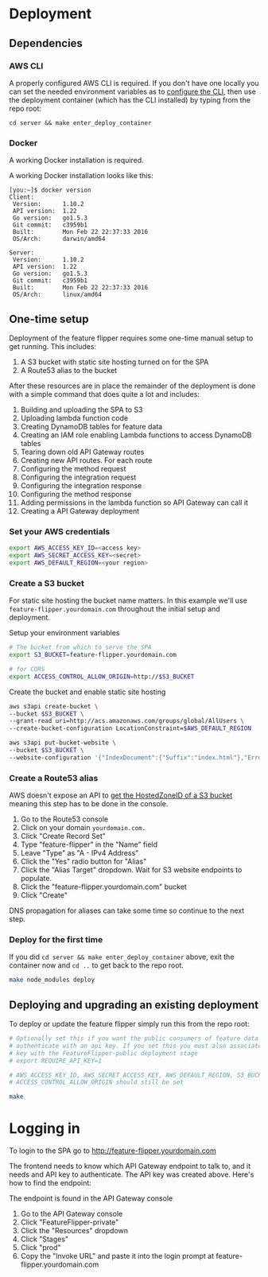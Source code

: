 Deployment
==========

Dependencies
------------

### AWS CLI

A properly configured AWS CLI is required. If you don't have one locally you can
set the needed environment variables as to [configure the CLI](http://docs.aws.amazon.com/cli/latest/userguide/cli-chap-getting-started.html#cli-environment),
then use the deployment container (which has the CLI installed) by typing from
the repo root:

`cd server && make enter_deploy_container`

### Docker

A working Docker installation is required.

A working Docker installation looks like this:

```
[you:~]$ docker version
Client:
 Version:      1.10.2
 API version:  1.22
 Go version:   go1.5.3
 Git commit:   c3959b1
 Built:        Mon Feb 22 22:37:33 2016
 OS/Arch:      darwin/amd64

Server:
 Version:      1.10.2
 API version:  1.22
 Go version:   go1.5.3
 Git commit:   c3959b1
 Built:        Mon Feb 22 22:37:33 2016
 OS/Arch:      linux/amd64
```

One-time setup
--------------

Deployment of the feature flipper requires some one-time manual setup to get
running. This includes:

1. A S3 bucket with static site hosting turned on for the SPA
1. A Route53 alias to the bucket

After these resources are in place the remainder of the deployment is done with
a simple command that does quite a lot and includes:

1. Building and uploading the SPA to S3
1. Uploading lambda function code
1. Creating DynamoDB tables for feature data
1. Creating an IAM role enabling Lambda functions to access DynamoDB tables
1. Tearing down old API Gateway routes
1. Creating new API routes. For each route
  1. Configuring the method request
  1. Configuring the integration request
  1. Configuring the integration response
  1. Configuring the method response
1. Adding permissions in the lambda function so API Gateway can call it
1. Creating a API Gateway deployment

### Set your AWS credentials

```bash
export AWS_ACCESS_KEY_ID=<access key>
export AWS_SECRET_ACCESS_KEY=<secret>
export AWS_DEFAULT_REGION=<your region>
```

### Create a S3 bucket

For static site hosting the bucket name matters. In this example we'll use
`feature-flipper.yourdomain.com` throughout the initial setup and deployment.

Setup your environment variables

```bash
# The bucket from which to serve the SPA
export S3_BUCKET=feature-flipper.yourdomain.com

# for CORS
export ACCESS_CONTROL_ALLOW_ORIGIN=http://$S3_BUCKET
```

Create the bucket and enable static site hosting

```bash
aws s3api create-bucket \
--bucket $S3_BUCKET \
--grant-read uri=http://acs.amazonaws.com/groups/global/AllUsers \
--create-bucket-configuration LocationConstraint=$AWS_DEFAULT_REGION

aws s3api put-bucket-website \
--bucket $S3_BUCKET \
--website-configuration '{"IndexDocument":{"Suffix":"index.html"},"ErrorDocument":{"Key":"error.html"}}'
```

### Create a Route53 alias

AWS doesn't expose an API to [get the HostedZoneID of a S3 bucket](https://forums.aws.amazon.com/thread.jspa?threadID=116724)
meaning this step has to be done in the console.

1. Go to the Route53 console
1. Click on your domain `yourdomain.com.`
1. Click "Create Record Set"
1. Type "feature-flipper" in the "Name" field
1. Leave "Type" as "A - IPv4 Address"
1. Click the "Yes" radio button for "Alias"
1. Click the "Alias Target" dropdown. Wait for S3 website endpoints to populate.
1. Click the "feature-flipper.yourdomain.com" bucket
1. Click "Create"

DNS propagation for aliases can take some time so continue to the next step.

### Deploy for the first time

If you did `cd server && make enter_deploy_container` above, exit the container
now and `cd ..` to get back to the repo root.

```bash
make node_modules deploy
```

Deploying and upgrading an existing deployment
----------------------------------------------

To deploy or update the feature flipper simply run this from the repo root:

```bash
# Optionally set this if you want the public consumers of feature data to
# authenticate with an api key. If you set this you must also associate the API
# key with the FeatureFlipper-public deployment stage
# export REQUIRE_API_KEY=1

# AWS_ACCESS_KEY_ID, AWS_SECRET_ACCESS_KEY, AWS_DEFAULT_REGION, S3_BUCKET, and
# ACCESS_CONTROL_ALLOW_ORIGIN should still be set

make
```

Logging in
==========

To login to the SPA go to http://feature-flipper.yourdomain.com

The frontend needs to know which API Gateway endpoint to talk to, and it needs
and API key to authenticate. The API key was created above. Here's how to find
the endpoint:

The endpoint is found in the API Gateway console

1. Go to the API Gateway console
1. Click "FeatureFlipper-private"
1. Click the "Resources" dropdown
1. Click "Stages"
1. Click "prod"
1. Copy the "Invoke URL" and paste it into the login prompt at feature-flipper.yourdomain.com
